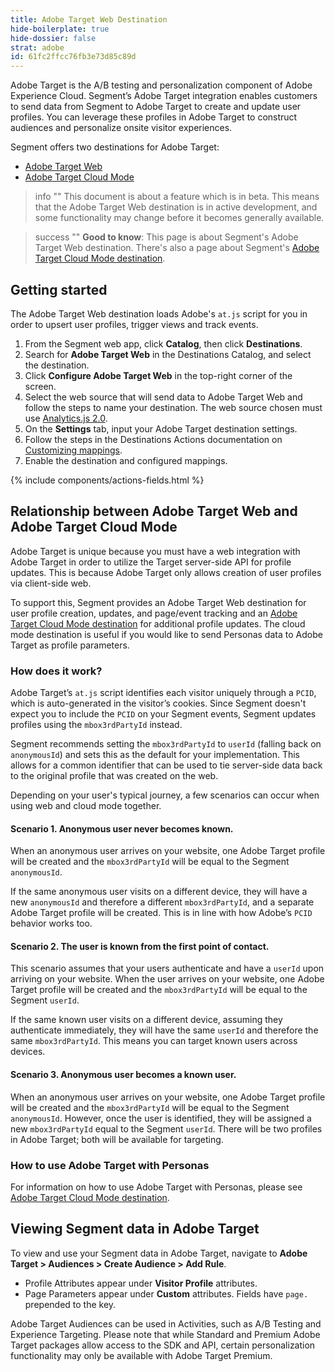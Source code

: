 ```yaml
---
title: Adobe Target Web Destination
hide-boilerplate: true
hide-dossier: false
strat: adobe
id: 61fc2ffcc76fb3e73d85c89d
---
```

Adobe Target is the A/B testing and personalization component of Adobe Experience Cloud. Segment’s Adobe Target integration enables customers to send data from Segment to Adobe Target to create and update user profiles. You can leverage these profiles in Adobe Target to construct audiences and personalize onsite visitor experiences.

Segment offers two destinations for Adobe Target:
- [Adobe Target Web](/docs/connections/destinations/catalog/actions-adobe-target-web/)
- [Adobe Target Cloud Mode](/docs/connections/destinations/catalog/actions-adobe-target-cloud/)

> info ""
> This document is about a feature which is in beta. This means that the Adobe Target Web destination is in active development, and some functionality may change before it becomes generally available.

> success ""
> **Good to know**: This page is about Segment's Adobe Target Web destination. There's also a page about Segment's [Adobe Target Cloud Mode destination](/docs/connections/destinations/catalog/actions-adobe-target-cloud/).

## Getting started

The Adobe Target Web destination loads Adobe's `at.js` script for you in order to upsert user profiles, trigger views and track events. 

1. From the Segment web app, click **Catalog**, then click **Destinations**.
2. Search for **Adobe Target Web** in the Destinations Catalog, and select the destination.
3. Click **Configure Adobe Target Web** in the top-right corner of the screen.
4. Select the web source that will send data to Adobe Target Web and follow the steps to name your destination. The web source chosen must use [Analytics.js 2.0](/docs/connections/sources/catalog/libraries/website/javascript/).
5. On the **Settings** tab, input your Adobe Target destination settings.
6. Follow the steps in the Destinations Actions documentation on [Customizing mappings](/docs/connections/destinations/actions/#customizing-mappings).
7. Enable the destination and configured mappings.

{% include components/actions-fields.html %}

## Relationship between Adobe Target Web and Adobe Target Cloud Mode

Adobe Target is unique because you must have a web integration with Adobe Target in order to utilize the Target server-side API for profile updates. This is because Adobe Target only allows creation of user profiles via client-side web. 

To support this, Segment provides an Adobe Target Web destination for user profile creation, updates, and page/event tracking and an [Adobe Target Cloud Mode destination](/docs/connections/destinations/catalog/actions-adobe-target-cloud/) for additional profile updates. The cloud mode destination is useful if you would like to send Personas data to Adobe Target as profile parameters.

### How does it work?
Adobe Target’s `at.js` script identifies each visitor uniquely through a `PCID`, which is auto-generated in the visitor’s cookies. Since Segment doesn't expect you to include the `PCID` on your Segment events, Segment updates profiles using the `mbox3rdPartyId` instead.

Segment recommends setting the `mbox3rdPartyId` to `userId` (falling back on `anonymousId`) and sets this as the default for your implementation. This allows for a common identifier that can be used to tie server-side data back to the original profile that was created on the web.

Depending on your user's typical journey, a few scenarios can occur when using web and cloud mode together.

#### Scenario 1. Anonymous user never becomes known.
When an anonymous user arrives on your website, one Adobe Target profile will be created and the `mbox3rdPartyId` will be equal to the Segment `anonymousId`.

If the same anonymous user visits on a different device, they will have a new `anonymousId` and therefore a different `mbox3rdPartyId`, and a separate Adobe Target profile will be created. This is in line with how Adobe’s `PCID` behavior works too.

#### Scenario 2. The user is known from the first point of contact.
This scenario assumes that your users authenticate and have a `userId` upon arriving on your website. When the user arrives on your website, one Adobe Target profile will be created and the `mbox3rdPartyId` will be equal to the Segment `userId`.

If the same known user visits on a different device, assuming they authenticate immediately, they will have the same `userId` and therefore the same `mbox3rdPartyId`. This means you can target known users across devices.

#### Scenario 3. Anonymous user becomes a known user.
When an anonymous user arrives on your website, one Adobe Target profile will be created and the `mbox3rdPartyId` will be equal to the Segment `anonymousId`. However, once the user is identified, they will be assigned a new `mbox3rdPartyId` equal to the Segment `userId`. There will be two profiles in Adobe Target; both will be available for targeting.

### How to use Adobe Target with Personas
For information on how to use Adobe Target with Personas, please see [Adobe Target Cloud Mode destination](/docs/connections/destinations/catalog/actions-adobe-target-cloud/#how-to-use-adobe-target-with-personas).

## Viewing Segment data in Adobe Target
To view and use your Segment data in Adobe Target, navigate to **Adobe Target > Audiences > Create Audience > Add Rule**.

- Profile Attributes appear under **Visitor Profile** attributes.
- Page Parameters appear under **Custom** attributes. Fields have `page.` prepended to the key.

Adobe Target Audiences can be used in Activities, such as A/B Testing and Experience Targeting. Please note that while Standard and Premium Adobe Target packages allow access to the SDK and API, certain personalization functionality may only be available with Adobe Target Premium. 